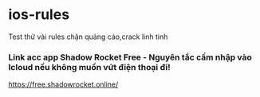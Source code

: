 # ios-rules
Test thử vài rules chặn quảng cáo,crack linh tinh

### Link acc app Shadow Rocket Free - Nguyên tắc cấm nhập vào Icloud nếu không muốn vứt điện thoại đi!
https://free.shadowrocket.online/

